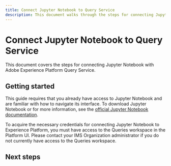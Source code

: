 ```yaml
---
title: Connect Jupyter Notebook to Query Service
description: This document walks through the steps for connecting Jupyter Notebook with Adobe Experience Platform Query Service.
---
```

# Connect Jupyter Notebook to Query Service

This document covers the steps for connecting Jupyter Notebook with Adobe Experience Platform Query Service.

## Getting started

This guide requires that you already have access to Jupyter Notebook and are familiar with how to navigate its interface. To download Jupyter Notebook or for more information, see the [official Jupyter Notebook documentation](https://jupyter.org/).

To acquire the necessary credentials for connecting Jupyter Notebook to Experience Platform, you must have access to the Queries workspace in the Platform UI. Please contact your IMS Organization administrator if you do not currently have access to the Queries workspace.

## Next steps
